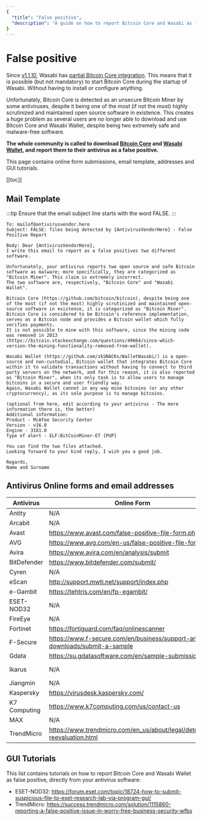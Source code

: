 ```yaml
---
{
  "title": "False positive",
  "description": "A guide on how to report Bitcoin Core and Wasabi as false positive. This is the Wasabi documentation, an archive of knowledge about the open-source, non-custodial and privacy-focused Bitcoin wallet for desktop."
}
---
```


# False positive

Since [v1.1.10](https://github.com/zkSNACKs/WalletWasabi/releases/tag/v1.1.10), Wasabi has [partial Bitcoin Core integration](https://github.com/zkSNACKs/WalletWasabi/pull/2495).
This means that it is possible (but not mandatory) to start Bitcoin Core during the startup of Wasabi.
Without having to install or configure anything.

Unfortunately, Bitcoin Core is detected as an unsecure Bitcoin Miner by some antiviruses, despite it being one of the most (if not the most) highly scrutinized and maintained open source software in existence.
This creates a huge problem as several users are no longer able to download and use Bitcoin Core and Wasabi Wallet, despite being two extremely safe and malware-free software.

**The whole community is called to download [Bitcoin Core](https://bitcoin.org/en/download) and [Wasabi Wallet](https://wasabiwallet.io/#download), and report them to their antivirus as a false positive.**

This page contains online form submissions, email template, addresses and GUI tutorials.

[[toc]]

## Mail Template
:::tip
Ensure that the email subject line starts with the word FALSE.
:::

```
To: mailof@antivirusvendor.here
Subject: FALSE: files being detected by {AntivirusVendorHere} - False Positive Report

Body: Dear {AntivirusVendorHere},
I write this email to report as a false positives two different software.

Unfortunately, your antivirus reports two open source and safe Bitcoin software as malware; more specifically, they are categorized as "Bitcoin Miner". This claim is extremely incorrect.
The two software are, respectively, "Bitcoin Core" and "Wasabi Wallet".

Bitcoin Core (https://github.com/bitcoin/bitcoin), despite being one of the most (if not the most) highly scrutinized and maintained open-source software in existence, it is categorized as "Bitcoin Miner".
Bitcoin Core is considered to be Bitcoin's reference implementation, serves as a Bitcoin node and provides a Bitcoin wallet which fully verifies payments.
It is not possible to mine with this software, since the mining code was removed in 2013 (https://bitcoin.stackexchange.com/questions/49664/since-which-version-the-mining-functionality-removed-from-wallet).

Wasabi Wallet (https://github.com/zkSNACKs/WalletWasabi/) is a open-source and non-custodial, Bitcoin wallet that integrates Bitcoin Core within it to validate transactions without having to connect to third party servers on the network, and for this reason, it is also reported as "Bitcoin Miner", when its only task is to allow users to manage bitcoins in a secure and user friendly way.
Again, Wasabi Wallet cannot in any way mine bitcoins (or any other cryptocurrency), as its sole purpose is to manage bitcoins.

(optional from here, edit according to your antivirus - The more information there is, the better)
Additional information:
Product - McAfee Security Center
Version - v16.0
Engine - 3181.0
Type of alert - ELF:BitCoinMiner-ET [PUP]

You can find the two files attached.
Looking forward to your kind reply, I wish you a good job.

Regards,
Name and Surname
```

## Antivirus Online forms and email addresses
  
|Antivirus  | Online Form | eMail address
|----  | ----   | ---- |
|Antity | N/A | submit@antiy.com
|Arcabit | N/A | virus@arcabit.com
|Avast | https://www.avast.com/false-positive-file-form.php | N/A
|AVG | https://www.avg.com/en-us/false-positive-file-form | N/A
|Avira | https://www.avira.com/en/analysis/submit | virus@avira.com
|BitDefender | https://www.bitdefender.com/submit/ | virus_submission@bitdefender.com
|Cyren | N/A | info@cyren.com
|eScan | http://support.mwti.net/support/index.php | fp@escanav.com
|e-Gambit  | https://tehtris.com/en/fp-egambit/ | N/A
|ESET-NOD32  | N/A | samples@eset.com
|FireEye  | N/A | info@fireeye.com
|Fortinet  | https://fortiguard.com/faq/onlinescanner | submitvirus@fortinet.com
|F-Secure  | https://www.f-secure.com/en/business/support-and-downloads/submit-a-sample | N/A
|Gdata  | https://su.gdatasoftware.com/en/sample-submission | N/A
|Ikarus  | N/A | samples@ikarus.at / probe@ikarus.at
|Jiangmin  | N/A | support@jiangmin.com
|Kaspersky  | https://virusdesk.kaspersky.com/ | N/A
|K7 Computing | https://www.k7computing.com/us/contact-us | reportfp@k7computing.com
|MAX  | N/A | info@maxpcsecure.com
|TrendMicro  | https://www.trendmicro.com/en_us/about/legal/detection-reevaluation.html | N/A

## GUI Tutorials

This list contains tutorials on how to report Bitcoin Core and Wasabi Wallet as false positive, directly from your antivirus software:

- ESET-NOD32: https://forum.eset.com/topic/18724-how-to-submit-suspicious-file-to-eset-research-lab-via-program-gui/
- TrendMicro: https://success.trendmicro.com/solution/1115860-reporting-a-false-positive-issue-in-worry-free-business-security-wfbs
